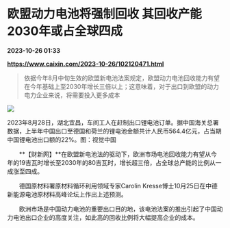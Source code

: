 # 欧盟动力电池将强制回收 其回收产能2030年或占全球四成

**2023-10-26 01:33**

**https://www.caixin.com/2023-10-26/102120471.html**

> 依据今年8月中旬生效的欧盟新电池法案规定，欧盟动力电池回收能力有望在今年基础上至2030年增长三倍以上；这意味着，对于出口到欧盟的动力电力企业来说，将需要投入更多成本

  

![](https://img.caixin.com/2023-10-26/169828374648897_840_560.jpg)

2023年8月28日，湖北宜昌，车间工人在赶制出口锂电池订单。据中国海关总署数据，上半年中国出口至德国和荷兰的锂电池金额共计人民币564.4亿元，占当期中国锂电池出口额的22%。图：视觉中国

  

　　**【财新网】**在欧盟新电池法的驱动下，欧洲市场电池回收能力有望从今年的19吉瓦时增长至2030年的80吉瓦时，增长超三倍，占全球总产能的比例从一成涨至四成。

　　德国原材料署原材料循环利用领域专家Carolin Kresse博士10月25日在中德新能源电池原材料高峰论坛上作出上述预测。

　　欧洲市场是中国动力电池的重要出口目的地，该电池法案的推出引起了中国动力电池出口企业的高度关注，如此高的回收比例将大幅提高企业的成本。